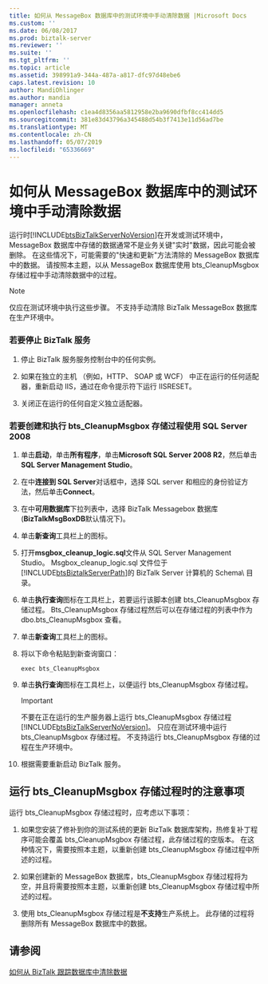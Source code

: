 ```yaml
---
title: 如何从 MessageBox 数据库中的测试环境中手动清除数据 |Microsoft Docs
ms.custom: ''
ms.date: 06/08/2017
ms.prod: biztalk-server
ms.reviewer: ''
ms.suite: ''
ms.tgt_pltfrm: ''
ms.topic: article
ms.assetid: 398991a9-344a-487a-a817-dfc97d48ebe6
caps.latest.revision: 10
author: MandiOhlinger
ms.author: mandia
manager: anneta
ms.openlocfilehash: c1ea4d8356aa5812958e2ba9690dfbf8cc414dd5
ms.sourcegitcommit: 381e83d43796a345488d54b3f7413e11d56ad7be
ms.translationtype: MT
ms.contentlocale: zh-CN
ms.lasthandoff: 05/07/2019
ms.locfileid: "65336669"
---
```

# <a name="how-to-manually-purge-data-from-the-messagebox-database-in-a-test-environment"></a>如何从 MessageBox 数据库中的测试环境中手动清除数据
运行时[!INCLUDE[btsBizTalkServerNoVersion](../includes/btsbiztalkservernoversion-md.md)]在开发或测试环境中，MessageBox 数据库中存储的数据通常不是业务关键"实时"数据，因此可能会被删除。 在这些情况下，可能需要的"快速和更新"方法清除的 MessageBox 数据库中的数据。 请按照本主题，以从 MessageBox 数据库使用 bts_CleanupMsgbox 存储过程中手动清除数据中的过程。  
  
> [!NOTE]
>  仅应在测试环境中执行这些步骤。 不支持手动清除 BizTalk MessageBox 数据库在生产环境中。  
  
### <a name="to-stop-biztalk-services"></a>若要停止 BizTalk 服务  
  
1.  停止 BizTalk 服务服务控制台中的任何实例。  
  
2.  如果在独立的主机 （例如，HTTP、 SOAP 或 WCF） 中正在运行的任何适配器，重新启动 IIS，通过在命令提示符下运行 IISRESET。  
  
3.  关闭正在运行的任何自定义独立适配器。  
  
### <a name="to-create-and-execute-the-btscleanupmsgbox-stored-procedure-using-sql-server-2008"></a>若要创建和执行 bts_CleanupMsgbox 存储过程使用 SQL Server 2008  
  
1. 单击**启动**，单击**所有程序**，单击**Microsoft SQL Server 2008 R2**，然后单击**SQL Server Management Studio**。  
  
2. 在中**连接到 SQL Server**对话框中，选择 SQL server 和相应的身份验证方法，然后单击**Connect**。  
  
3. 在中**可用数据库**下拉列表中，选择 BizTalk Messagebox 数据库 (**BizTalkMsgBoxDB**默认情况下)。  
  
4. 单击**新查询**工具栏上的图标。  
  
5. 打开**msgbox_cleanup_logic.sql**文件从 SQL Server Management Studio。 Msgbox_cleanup_logic.sql 文件位于[!INCLUDE[btsBiztalkServerPath](../includes/btsbiztalkserverpath-md.md)]的 BizTalk Server 计算机的 Schema\ 目录。  
  
6. 单击**执行查询**图标在工具栏上，若要运行该脚本创建 bts_CleanupMsgbox 存储过程。 Bts_CleanupMsgbox 存储过程然后可以在存储过程的列表中作为 dbo.bts_CleanupMsgbox 查看。  
  
7. 单击**新查询**工具栏上的图标。  
  
8. 将以下命令粘贴到新查询窗口：  
  
   ```  
   exec bts_CleanupMsgbox  
   ```  
  
9. 单击**执行查询**图标在工具栏上，以便运行 bts_CleanupMsgbox 存储过程。  
  
   > [!IMPORTANT]
   >  不要在正在运行的生产服务器上运行 bts_CleanupMsgbox 存储过程[!INCLUDE[btsBizTalkServerNoVersion](../includes/btsbiztalkservernoversion-md.md)]。 只应在测试环境中运行 bts_CleanupMsgbox 存储过程。 不支持运行 bts_CleanupMsgbox 存储的过程在生产环境中。  
  
10. 根据需要重新启动 BizTalk 服务。  
  
## <a name="considerations-when-running-the-btscleanupmsgbox-stored-procedure"></a>运行 bts_CleanupMsgbox 存储过程时的注意事项  
 运行 bts_CleanupMsgbox 存储过程时，应考虑以下事项：  
  
1.  如果您安装了修补到你的测试系统的更新 BizTalk 数据库架构，热修复补丁程序可能会覆盖 bts_CleanupMsgbox 存储过程，此存储过程的空版本。 在这种情况下，需要按照本主题，以重新创建 bts_CleanupMsgbox 存储过程中所述的过程。  
  
2.  如果创建新的 MessageBox 数据库，bts_CleanupMsgbox 存储过程将为空，并且将需要按照本主题，以重新创建 bts_CleanupMsgbox 存储过程中所述的过程。  
  
3.  使用 bts_CleanupMsgbox 存储过程是**不支持**生产系统上。 此存储的过程将删除所有 MessageBox 数据库中的数据。  
  
## <a name="see-also"></a>请参阅  
 [如何从 BizTalk 跟踪数据库中清除数据](../core/how-to-purge-data-from-the-biztalk-tracking-database.md)